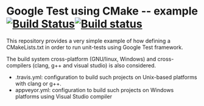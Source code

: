 # Google Test using CMake -- example [![Build Status](https://travis-ci.org/dubzzz/gtest-using-cmake-example.svg?branch=master)](https://travis-ci.org/dubzzz/gtest-using-cmake-example)[![Build status](https://ci.appveyor.com/api/projects/status/c84nnf4o27a7jsjf/branch/master?svg=true)](https://ci.appveyor.com/project/dubzzz/gtest-using-cmake-example/branch/master)

This repository provides a very simple example of how defining a CMakeLists.txt in order to run unit-tests using Google Test framework.

The build system cross-platform (GNU/linux, Windows) and cross-compilers (clang, g++ and visual studio) is also considered.
- .travis.yml: configuration to build such projects on Unix-based platforms with clang or g++.
- appveyor.yml: configuration to build such projects on Windows platforms using Visual Studio compiler 
